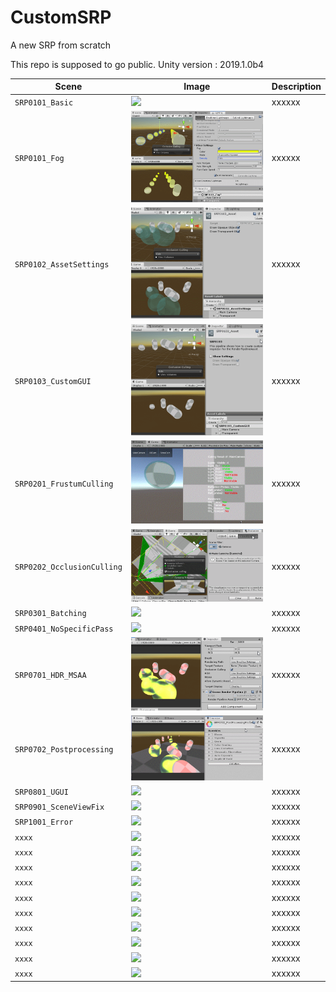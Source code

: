 # CustomSRP
A new SRP from scratch

This repo is supposed to go public. 
Unity version : 2019.1.0b4

| Scene | Image | Description |
| --- | --- | --- |
| `SRP0101_Basic` | ![](READMEImages/SRP0101_Basic.gif) | xxxxxx |
| `SRP0101_Fog` | ![](READMEImages/SRP0101_Fog.gif) | xxxxxx |
| `SRP0102_AssetSettings` | ![](READMEImages/SRP0102_AssetSettings.gif) | xxxxxx |
| `SRP0103_CustomGUI` | ![](READMEImages/SRP0103_CustomGUI.gif) | xxxxxx |
| `SRP0201_FrustumCulling` | ![](READMEImages/SRP0201_FrustumCulling.gif) | xxxxxx |
| `SRP0202_OcclusionCulling` | ![](READMEImages/SRP0202_OcclusionCulling.gif) | xxxxxx |
| `SRP0301_Batching` | ![](READMEImages/SRP0301_Batching.gif) | xxxxxx |
| `SRP0401_NoSpecificPass` | ![](READMEImages/SRP0401_NoSpecificPass.gif) | xxxxxx |
| `SRP0701_HDR_MSAA` | ![](READMEImages/SRP0701_HDR_MSAA.gif) | xxxxxx |
| `SRP0702_Postprocessing` | ![](READMEImages/SRP0702_Postprocessing.gif) | xxxxxx |
| `SRP0801_UGUI` | ![](READMEImages/SRP0801_UGUI.gif) | xxxxxx |
| `SRP0901_SceneViewFix` | ![](READMEImages/SRP0901_SceneViewFix.gif) | xxxxxx |
| `SRP1001_Error` | ![](READMEImages/SRP1001_Error.gif) | xxxxxx |
| `xxxx` | ![](READMEImages/xxxx.gif) | xxxxxx |
| `xxxx` | ![](READMEImages/xxxx.gif) | xxxxxx |
| `xxxx` | ![](READMEImages/xxxx.gif) | xxxxxx |
| `xxxx` | ![](READMEImages/xxxx.gif) | xxxxxx |
| `xxxx` | ![](READMEImages/xxxx.gif) | xxxxxx |
| `xxxx` | ![](READMEImages/xxxx.gif) | xxxxxx |
| `xxxx` | ![](READMEImages/xxxx.gif) | xxxxxx |
| `xxxx` | ![](READMEImages/xxxx.gif) | xxxxxx |
| `xxxx` | ![](READMEImages/xxxx.gif) | xxxxxx |
| `xxxx` | ![](READMEImages/xxxx.gif) | xxxxxx |





